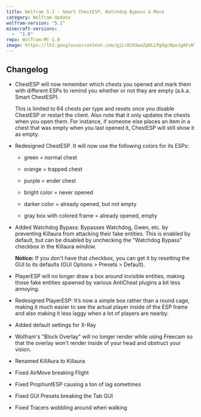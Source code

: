 ```yaml
---
title: Wolfram 5.1 - Smart ChestESP, Watchdog Bypass & More
category: Wolfram Update
wolfram-version: "5.1"
minecraft-versions:
  -  "1.8"
repo: Wolfram-MC-1.8
image: https://lh3.googleusercontent.com/gjLr8CKXweZpKLLPg9gcRpoJgAFvHlGXAA0UiSTHl5AOZP8IHU862qFlPXYfzJ00SKeNcsexgmPGWrKt2mdaJ3HKVdzUpvj39hh66hcoV2iCfPTxDtzfR3ZHd7tW2fBIvTJqw8mkzJAJ5ZXcGcKLJpDfwUsge4kb9eNz__onYPLp6T48R8yIaneSepR7wthFPke4aiwX82iKPsvMUgmQBxSlyZEfoQNEbpTvDI30DcAaCdD-vAPwLaVTfme1ha0DFAEIiw_erll74KV417OUYar8VzWiQLMZKAePs24Dea0R249M2VPybJKzKOb5NLNj-4rWtKvELFx1bvAMO7l07EPHtHbuVZniFNQMn27TMCTxru6G6evEDsRsZvEejloSn0wDz1UWyo_DqzRx-Gx4Y653U5NEXT7C7amyv-bTd3W0wAehSFlO5ivoxOBJNZC-opbuPAjfizJmKA3lOd0PgwMvpJf9modR_yieAPk3r6qJTLAQlM1JwJMpShKBMwn0I8F23yPSVk-fkqU1TLKOpFsgY1FNK0Wv5aVjlRy3BFKTF76GRzDG4Ew8OJU2C059IuFhw1Hh-B5Q4LpFYCiDbK3T1R-5FWhWA0VOtR2bBEokLlc2=w1280-h720-no
---
```

## Changelog

- ChestESP will now remember which chests you opened and mark them with different ESPs to remind you whether or not they are empty (a.k.a. Smart ChestESP).

  This is limited to 64 chests per type and resets once you disable ChestESP or restart the client. Also note that it only updates the chests when you open them. For instance, if someone else places an item in a chest that was empty when you last opened it, ChestESP will still show it as empty.

- Redesigned ChestESP. It will now use the following colors for its ESPs:

  - green = normal chest

  - orange = trapped chest

  - purple = ender chest

  <!--read more-->

  - bright color = never opened

  - darker color = already opened, but not empty

  - gray box with colored frame = already opened, empty

- Added Watchdog Bypass: Bypasses Watchdog, Gwen, etc. by preventing Killaura from attacking their fake entities. This is enabled by default, but can be disabled by unchecking the "Watchdog Bypass" checkbox in the Killaura window.

  **Notice:** If you don't have that checkbox, you can get it by resetting the GUI to its defaults (GUI Options > Presets > Default).

- PlayerESP will no longer draw a box around invisible entities, making those fake entities spawned by various AntiCheat plugins a bit less annoying.

- Redesigned PlayerESP: It’s now a simple box rather than a round cage, making it much easier to see the actual player inside of the ESP frame and also making it less laggy when a lot of players are nearby.

- Added default settings for X-Ray

- Wolfram's "Block Overlay" will no longer render while using Freecam so that the overlay won't render inside of your head and obstruct your vision.

- Renamed KillAura to Killaura

- Fixed AirMove breaking Flight

- Fixed ProphuntESP causing a ton of lag sometimes

- Fixed GUI Presets breaking the Tab GUI

- Fixed Tracers wobbling around when walking
